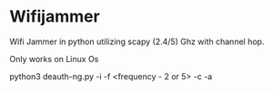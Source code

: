 # Wifijammer
Wifi Jammer in python utilizing scapy (2.4/5) Ghz with channel hop.


Only works on Linux Os

python3 deauth-ng.py -i <wifi-interface> -f <frequency - 2 or 5> -c <channel> -a <BSSID>
